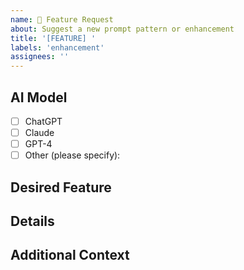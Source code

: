 ```yaml
---
name: 🚀 Feature Request
about: Suggest a new prompt pattern or enhancement
title: '[FEATURE] '
labels: 'enhancement'
assignees: ''
---
```


## AI Model
<!-- Please specify which AI model you are using -->
- [ ] ChatGPT
- [ ] Claude
- [ ] GPT-4
- [ ] Other (please specify): 

## Desired Feature
<!-- A clear and concise description of what prompt pattern you want to achieve -->

## Details
<!-- Please provide a detailed description of your requirements -->
<!-- For example: 
     - What specific output format do you need?
     - Are there any special constraints?
     - Do you have any examples of expected input/output?
-->

## Additional Context
<!-- Add any other context, screenshots, or examples about the feature request here -->